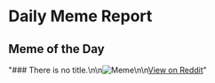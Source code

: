 # Daily Meme Report

## Meme of the Day
"### There is no title.\n\n![Meme](https://i.redd.it/1qm920c4qf5f1.png)\n\n[View on Reddit](https://redd.it/1l5cksp)"
